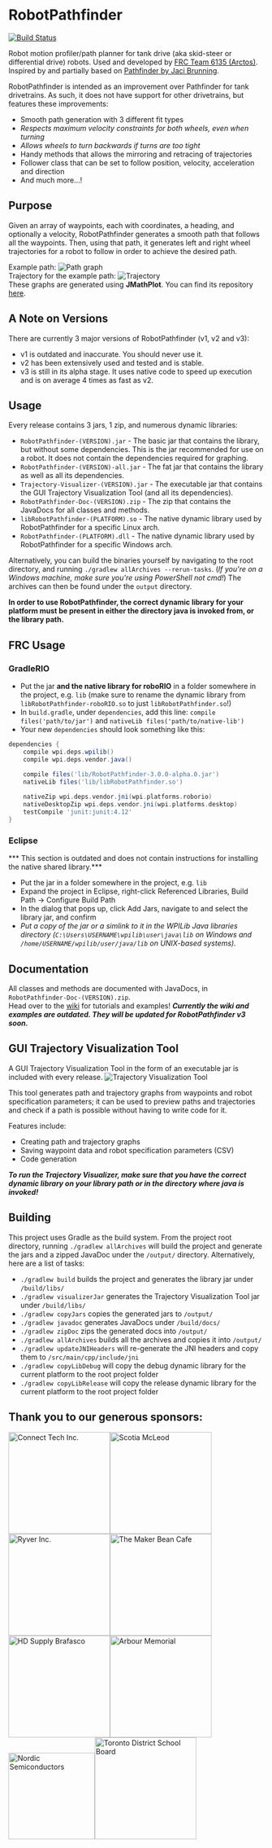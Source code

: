 # RobotPathfinder
[![Build Status](https://travis-ci.com/Arctos6135/RobotPathfinder.svg?branch=dev%2Fjni)](https://travis-ci.com/Arctos6135/RobotPathfinder)

Robot motion profiler/path planner for tank drive (aka skid-steer or differential drive) robots. Used and developed by [FRC Team 6135 (Arctos)](https://github.com/Arctos6135).
Inspired by and partially based on [Pathfinder by Jaci Brunning](https://github.com/JacisNonsense/Pathfinder). 

RobotPathfinder is intended as an improvement over Pathfinder for tank drivetrains. As such, it does not have support for other drivetrains, but features these improvements:
* Smooth path generation with 3 different fit types
* *Respects maximum velocity constraints for both wheels, even when turning*
* *Allows wheels to turn backwards if turns are too tight*
* Handy methods that allows the mirroring and retracing of trajectories
* Follower class that can be set to follow position, velocity, acceleration and direction
* And much more...!

## Purpose
Given an array of waypoints, each with coordinates, a heading, and optionally a velocity, RobotPathfinder generates a smooth path that follows all the waypoints. Then, using that path, it generates left and right wheel trajectories for a robot to follow in order to achieve the desired path.

Example path:
![Path graph](http://tylertian123.github.io/images/RobotPathfinder/path1.png)<br>
Trajectory for the example path:
![Trajectory](http://tylertian123.github.io/images/RobotPathfinder/traj1.png)<br>
These graphs are generated using <b>JMathPlot</b>. You can find its repository <a href="https://github.com/yannrichet/jmathplot">here</a>.<br>

## A Note on Versions
There are currently 3 major versions of RobotPathfinder (v1, v2 and v3):
* v1 is outdated and inaccurate. You should never use it.
* v2 has been extensively used and tested and is stable.
* v3 is still in its alpha stage. It uses native code to speed up execution and is on average 4 times as fast as v2.

## Usage
Every release contains 3 jars, 1 zip, and numerous dynamic libraries:
* `RobotPathfinder-(VERSION).jar` - The basic jar that contains the library, but without some dependencies. This is the jar recommended for use on a robot. It does not contain the dependencies required for graphing.
* `RobotPathfinder-(VERSION)-all.jar` - The fat jar that contains the library as well as all its dependencies. 
* `Trajectory-Visualizer-(VERSION).jar` - The executable jar that contains the GUI Trajectory Visualization Tool (and all its dependencies).
* `RobotPathfinder-Doc-(VERSION).zip` - The zip that contains the JavaDocs for all classes and methods.
* `libRobotPathfinder-(PLATFORM).so` - The native dynamic library used by RobotPathfinder for a specific Linux arch.
* `RobotPathfinder-(PLATFORM).dll` - The native dynamic library used by RobotPathfinder for a specific Windows arch.

Alternatively, you can build the binaries yourself by navigating to the root directory, and running `./gradlew allArchives --rerun-tasks`. (*If you're on a Windows machine, make sure you're using PowerShell not cmd!*) The archives can then be found under the `output` directory.

**In order to use RobotPathfinder, the correct dynamic library for your platform must be present in either the directory java is invoked from, or the library path.**

## FRC Usage
### GradleRIO
* Put the jar **and the native library for roboRIO** in a folder somewhere in the project, e.g. `lib` (make sure to rename the dynamic library from `libRobotPathfinder-roboRIO.so` to just `libRobotPathfinder.so`!)
* In `build.gradle`, under `dependencies`, add this line: `compile files('path/to/jar')` and `nativeLib files('path/to/native-lib')`
* Your new `dependencies` should look something like this:
```groovy
dependencies {
    compile wpi.deps.wpilib()
    compile wpi.deps.vendor.java()

    compile files('lib/RobotPathfinder-3.0.0-alpha.0.jar')
    nativeLib files('lib/libRobotPathfinder.so')
    
    nativeZip wpi.deps.vendor.jni(wpi.platforms.roborio)
    nativeDesktopZip wpi.deps.vendor.jni(wpi.platforms.desktop)
    testCompile 'junit:junit:4.12'
}
```

### Eclipse
*** This section is outdated and does not contain instructions for installing the native shared library.***
* Put the jar in a folder somewhere in the project, e.g. `lib`
* Expand the project in Eclipse, right-click Referenced Libraries, Build Path -> Configure Build Path
* In the dialog that pops up, click Add Jars, navigate to and select the library jar, and confirm
* *Put a copy of the jar or a simlink to it in the WPILib Java libraries directory (`C:\Users\USERNAME\wpilib\user\java\lib` on Windows and `/home/USERNAME/wpilib/user/java/lib` on UNIX-based systems).*

## Documentation
All classes and methods are documented with JavaDocs, in `RobotPathfinder-Doc-(VERSION).zip`.\
Head over to the [wiki](https://github.com/Arctos6135/RobotPathfinder/wiki) for tutorials and examples!
***Currently the wiki and examples are outdated. They will be updated for RobotPathfinder v3 soon.***

## GUI Trajectory Visualization Tool
A GUI Trajectory Visualization Tool in the form of an executable jar is included with every release.
![Trajectory Visualization Tool](https://user-images.githubusercontent.com/32781310/51583456-a5fd0780-1e9e-11e9-833a-e62376f82ec5.png)<br>

This tool generates path and trajectory graphs from waypoints and robot specification parameters; it can be used to preview paths and trajectories and check if a path is possible without having to write code for it. 

Features include:
* Creating path and trajectory graphs
* Saving waypoint data and robot specification parameters (CSV)
* Code generation

***To run the Trajectory Visualizer, make sure that you have the correct dynamic library on your library path or in the directory where java is invoked!***

## Building
This project uses Gradle as the build system. From the project root directory, running `./gradlew allArchives` will build the project and generate the jars and a zipped JavaDoc under the `/output/` directory.
Alternatively, here are a list of tasks:
* `./gradlew build` builds the project and generates the library jar under `/build/libs/`
* `./gradlew visualizerJar` generates the Trajectory Visualization Tool jar under `/build/libs/`
* `./gradlew copyJars` copies the generated jars to `/output/`
* `./gradlew javadoc` generates JavaDocs under `/build/docs/`
* `./gradlew zipDoc` zips the generated docs into `/output/`
* `./gradlew allArchives` builds all the archives and copies it into `/output/`
* `./gradlew updateJNIHeaders` will re-generate the JNI headers and copy them to `/src/main/cpp/include/jni`
* `./gradlew copyLibDebug` will copy the debug dynamic library for the current platform to the root project folder
* `./gradlew copyLibRelease` will copy the release dynamic library for the current platform to the root project folder

## Thank you to our generous sponsors:
<img src="http://connecttech.com/logo.jpg" alt="Connect Tech Inc." height="200px"/><img src="https://user-images.githubusercontent.com/32781310/52970668-acd64780-3382-11e9-857f-85b829690e0c.png" alt="Scotia McLeod" height="200px"/><img src="https://kissmybutton.gr/wp-content/uploads/2017/09/ryver.png" alt="Ryver Inc." height="200px"/><img src="https://user-images.githubusercontent.com/32781310/52224389-eaf94480-2875-11e9-82ba-78ec58cd20cd.png" alt="The Maker Bean Cafe" height="200px"/><img src="https://brafasco.com/media/wysiwyg/HDS_construction_industrial_BF_4C_pos.png" alt="HD Supply Brafasco" height="200px"/><img src="https://encrypted-tbn0.gstatic.com/images?q=tbn:ANd9GcRqnEGnLesUirrtMQfhxLGUTZn2xkVWpbROlvmABI2Nk6HzhD1w" alt="Arbour Memorial" height="200px"/><img src="https://developer.nordicsemi.com/.webresources/NordicS.jpg" alt="Nordic Semiconductors" height="170px"/><img src="https://dynamicmedia.zuza.com/zz/m/original_/3/a/3aae60b3-ff18-4be5-b2b1-e244943a85fb/TDSB_Gallery.png" alt="Toronto District School Board" height="200px"/>
